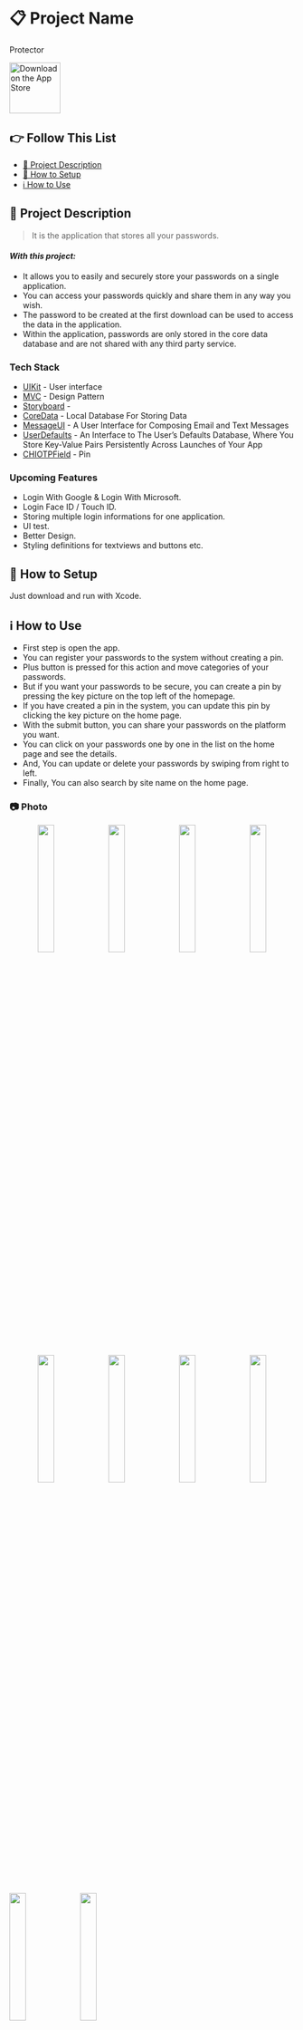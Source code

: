 # 📋 Project Name
Protector

<a href="https://apps.apple.com/tr/app/mars-explorer/id1667968298?l=tr" target="_blank"><img src="https://user-images.githubusercontent.com/49414644/215282404-d930a425-165c-435a-b2ac-a97bddfeb162.png" alt="Download on the App Store" height="90"/></a>

## 👉 Follow This List

- [🎯 Project Description](#-project-description)
- [🔧 How to Setup](#-how-to-setup)
- [ℹ️ How to Use](#-how-to-use)

## 🎯 Project Description 
> It is the application that stores all your passwords.

#### _With this project:_
- It allows you to easily and securely store your passwords on a single application.
- You can access your passwords quickly and share them in any way you wish.
- The password to be created at the first download can be used to access the data in the application.
- Within the application, passwords are only stored in the core data database and are not shared with any third party service.

### Tech Stack
- [UIKit] - User interface
- [MVC] - Design Pattern
- [Storyboard] -
- [CoreData] - Local Database For Storing Data
- [MessageUI] - A User Interface for Composing Email and Text Messages
- [UserDefaults] - An Interface to The User’s Defaults Database, Where You Store Key-Value Pairs Persistently Across Launches of Your App
- [CHIOTPField] - Pin

### Upcoming Features
- Login With Google & Login With Microsoft.
- Login Face ID / Touch ID.
- Storing multiple login informations for one application.
- UI test.
- Better Design.
- Styling definitions for textviews and buttons etc.

## 🔧 How to Setup
Just download and run with Xcode.

## ℹ️ How to Use
- First step is open the app.
- You can register your passwords to the system without creating a pin.
- Plus button is pressed for this action and move categories of your passwords.
- But if you want your passwords to be secure, you can create a pin by pressing the key picture on the top left of the homepage.
- If you have created a pin in the system, you can update this pin by clicking the key picture on the home page.
- With the submit button, you can share your passwords on the platform you want.
- You can click on your passwords one by one in the list on the home page and see the details.
- And, You can update or delete your passwords by swiping from right to left.
- Finally, You can also search by site name on the home page.

### 📷 Photo
<p align="center">
<img src="https://user-images.githubusercontent.com/49414644/217657574-ee4f4b7d-be26-4443-bd1a-9d41e068a7d8.png" width="24%"/> 
<img src="https://user-images.githubusercontent.com/49414644/217657588-2d2514ab-052f-4ac6-9989-740454f71c88.png" width="24%"/> 
<img src="https://user-images.githubusercontent.com/49414644/217657608-2d78994c-d466-4a98-951c-88d4d1990a73.png" width="24%"/> 
<img src="https://user-images.githubusercontent.com/49414644/217657627-8b73e287-1b72-4744-8f77-39af889ebba8.png" width="24%"/> 
<img src="https://user-images.githubusercontent.com/49414644/217657845-0cea93f6-e5a4-4f6c-8824-402f73a48a2a.png" width="24%"/>
<img src="https://user-images.githubusercontent.com/49414644/217658097-78270bbb-c983-4848-8d89-2d65b02c5b45.png" width="24%"/> 
<img src="https://user-images.githubusercontent.com/49414644/217657896-67145aec-2056-4ba8-9ae0-2ff2012ad78f.png" width="24%"/> 
<img src="https://user-images.githubusercontent.com/49414644/217658023-d4a910f5-9cff-40b8-bf80-930d2ac1b996.png" width="24%"/>
<p align="left">
<img src="https://user-images.githubusercontent.com/49414644/217658048-40867ff9-38e9-4412-817d-8d4ae76d2569.png" width="24%"/> 
<img src="https://user-images.githubusercontent.com/49414644/217658065-43957101-b5bc-4883-a3b3-6d1050839518.png" width="24%"/> 
</p>
</p>

### 🎥 Video
> App Store didn't allow to account creation. Because of that, I changed login logic with pin.
- Version1
<video src="https://user-images.githubusercontent.com/49414644/210572707-8c96b9ab-8cee-49a8-8028-4b921b174637.mp4"></video>

## [🔝 Back to Top](#-follow-this-list) 

 [UIKit]: <https://developer.apple.com/documentation/uikit>
 [Storyboard]: <>
 [MVC]: <https://en.wikipedia.org/wiki/Model%E2%80%93view%E2%80%93controller>
 [CoreData]: <https://developer.apple.com/documentation/coredata>
 [MessageUI]: <https://developer.apple.com/documentation/messageui>
 [UserDefaults]: <https://developer.apple.com/documentation/foundation/userdefaults>
 [CHIOTPField]: <https://github.com/ChiliLabs/CHIOTPField>
